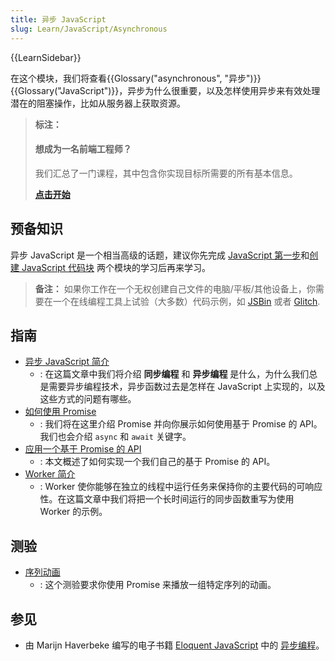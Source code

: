 ```yaml
---
title: 异步 JavaScript
slug: Learn/JavaScript/Asynchronous
---
```


{{LearnSidebar}}

在这个模块，我们将查看{{Glossary("asynchronous", "异步")}} {{Glossary("JavaScript")}}，异步为什么很重要，以及怎样使用异步来有效处理潜在的阻塞操作，比如从服务器上获取资源。

> **标注：**
>
> #### 想成为一名前端工程师？
>
> 我们汇总了一门课程，其中包含你实现目标所需要的所有基本信息。
>
> [**点击开始**](/zh-CN/docs/Learn/Front-end_web_developer)

## 预备知识

异步 JavaScript 是一个相当高级的话题，建议你先完成 [JavaScript 第一步](/zh-CN/docs/Learn/JavaScript/First_steps)和[创建 JavaScript 代码块](/zh-CN/docs/Learn/JavaScript/Building_blocks) 两个模块的学习后再来学习。

> **备注：** 如果你工作在一个无权创建自己文件的电脑/平板/其他设备上，你需要在一个在线编程工具上试验（大多数）代码示例，如 [JSBin](https://jsbin.com/) 或者 [Glitch](https://glitch.com).

## 指南

- [异步 JavaScript 简介](/zh-CN/docs/Learn/JavaScript/Asynchronous/Introducing)
  - : 在这篇文章中我们将介绍 **同步编程** 和 **异步编程** 是什么，为什么我们总是需要异步编程技术，异步函数过去是怎样在 JavaScript 上实现的，以及这些方式的问题有哪些。
- [如何使用 Promise](/zh-CN/docs/Learn/JavaScript/Asynchronous/Promises)
  - : 我们将在这里介绍 Promise 并向你展示如何使用基于 Promise 的 API。我们也会介绍 `async` 和 `await` 关键字。
- [应用一个基于 Promise 的 API](/zh-CN/docs/Learn/JavaScript/Asynchronous/Implementing_a_promise-based_API)
  - : 本文概述了如何实现一个我们自己的基于 Promise 的 API。
- [Worker 简介](/zh-CN/docs/Learn/JavaScript/Asynchronous/Introducing_workers)
  - : Worker 使你能够在独立的线程中运行任务来保持你的主要代码的可响应性。在这篇文章中我们将把一个长时间运行的同步函数重写为使用 Worker 的示例。

## 测验

- [序列动画](/zh-CN/docs/Learn/JavaScript/Asynchronous/Sequencing_animations)
  - : 这个测验要求你使用 Promise 来播放一组特定序列的动画。

## 参见

- 由 Marijn Haverbeke 编写的电子书籍 [Eloquent JavaScript](https://eloquentjavascript.net/) 中的 [异步编程](https://eloquentjavascript.net/11_async.html)。
